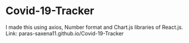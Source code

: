 # Covid-19-Tracker
I made this using axios, Number format and Chart.js libraries of React.js.
Link: paras-saxena11.github.io/Covid-19-Tracker
